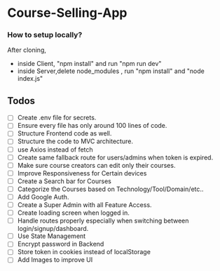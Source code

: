 # Course-Selling-App

### How to setup locally?

After cloning, 
- inside Client, "npm install" and run "npm run dev"
- inside Server,delete node_modules , run "npm install" and "node index.js"

## Todos

- [ ] Create .env file for secrets.
- [ ] Ensure every file has only around 100 lines of code.
- [ ] Structure Frontend code as well.
- [ ] Structure the code to MVC architecture.
- [ ] use Axios instead of fetch
- [ ] Create same fallback route for users/admins when token is expired.
- [ ] Make sure course creators can edit only their courses.
- [ ] Improve Responsiveness for Certain devices
- [ ] Create a Search bar for Courses
- [ ] Categorize the Courses based on Technology/Tool/Domain/etc..
- [ ] Add Google Auth.
- [ ] Create a Super Admin with all Feature Access.
- [ ] Create loading screen when logged in.
- [ ] Handle routes properly especially when switching between login/signup/dashboard.
- [ ] Use State Management
- [ ] Encrypt password in Backend
- [ ] Store token in cookies instead of localStorage
- [ ] Add Images to improve UI
